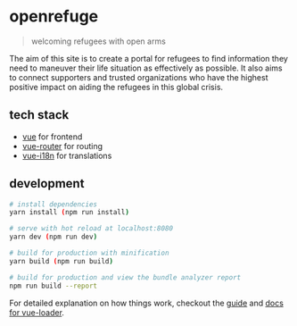 # openrefuge

> welcoming refugees with open arms

The aim of this site is to create a portal for refugees to find information they need to maneuver their life situation as effectively as possible. It also aims to connect supporters and trusted organizations who have the highest positive impact on aiding the refugees in this global crisis.

## tech stack

- [vue](vuejs.org) for frontend
- [vue-router](https://router.vuejs.org/en/) for routing
- [vue-i18n](https://kazupon.github.io/vue-i18n/started.html) for translations

## development

``` bash
# install dependencies
yarn install (npm run install)

# serve with hot reload at localhost:8080
yarn dev (npm run dev)

# build for production with minification
yarn build (npm run build)

# build for production and view the bundle analyzer report
npm run build --report
```

For detailed explanation on how things work, checkout the [guide](http://vuejs-templates.github.io/webpack/) and [docs for vue-loader](http://vuejs.github.io/vue-loader).
